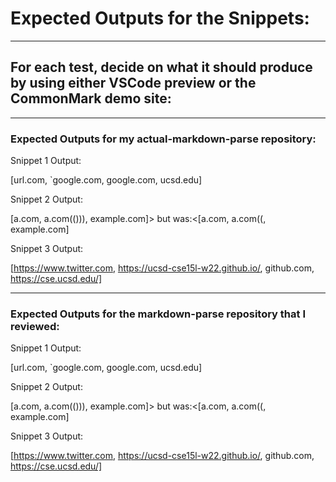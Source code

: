# Expected Outputs for the Snippets: 
---

## For each test, decide on what it should produce by using either VSCode preview or the CommonMark demo site: 

--- 

### **Expected Outputs for my actual-markdown-parse repository:**


Snippet 1 Output:

[url.com, `google.com, google.com, ucsd.edu] 

Snippet 2 Output:

[a.com, a.com(())), example.com]> but was:<[a.com, a.com((, example.com] 

Snippet 3 Output:

[https://www.twitter.com, https://ucsd-cse15l-w22.github.io/, github.com, https://cse.ucsd.edu/]

---

### **Expected Outputs for the markdown-parse repository that I reviewed:**


Snippet 1 Output:

[url.com, `google.com, google.com, ucsd.edu] 

Snippet 2 Output:

[a.com, a.com(())), example.com]> but was:<[a.com, a.com((, example.com] 

Snippet 3 Output:

[https://www.twitter.com, https://ucsd-cse15l-w22.github.io/, github.com, https://cse.ucsd.edu/]
